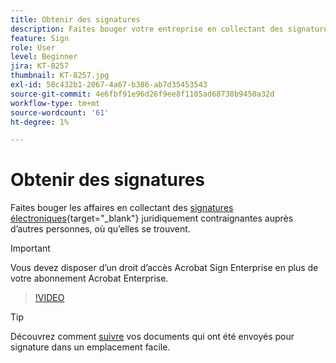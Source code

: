 ```yaml
---
title: Obtenir des signatures
description: Faites bouger votre entreprise en collectant des signatures électroniques juridiquement contraignantes auprès de tiers, où que vous soyez
feature: Sign
role: User
level: Beginner
jira: KT-8257
thumbnail: KT-8257.jpg
exl-id: 58c432b1-2067-4a67-b386-ab7d35453543
source-git-commit: 4e6fbf91e96d26f9ee8f1105ad68738b9450a32d
workflow-type: tm+mt
source-wordcount: '61'
ht-degree: 1%

---
```


# Obtenir des signatures

Faites bouger les affaires en collectant des [signatures électroniques](https://www.adobe.com/fr/acrobat/online/request-signature.html){target="_blank"} juridiquement contraignantes auprès d’autres personnes, où qu’elles se trouvent.

>[!IMPORTANT]
>
>Vous devez disposer d’un droit d’accès Acrobat Sign Enterprise en plus de votre abonnement Acrobat Enterprise.

>[!VIDEO](https://video.tv.adobe.com/v/347162?quality=12&learn=on&hidetitle=true&captions=fre_fr)

>[!TIP]
>
>Découvrez comment [suivre](track.md) vos documents qui ont été envoyés pour signature dans un emplacement facile.
